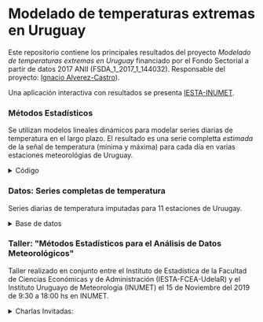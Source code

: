 

# Modelado de temperaturas extremas en Uruguay

Este repositorio contiene los principales resultados del proyecto *Modelado de temperaturas extremas en Uruguay* financiado por el Fondo Sectorial a partir de datos 2017 ANII (FSDA_1_2017_1_144032). Responsable del proyecto: [Ignacio Alverez-Castro](https://nachalca.netlify.app)).

Una aplicación interactiva con resultados se presenta [IESTA-INUMET](http://164.73.246.4:3838/IESTA-INUMET/). 


### Métodos Estadísticos

Se utilizan modelos lineales dinámicos para modelar series diarias de temperatura en el largo plazo. El resultado es una serie completta *estimada* de la señal de temperatura (mínima y máxima) para cada día en varias estaciones meteorológias de Uruguay. 

<details><summary>Código</summary>
<p>

Los códigos de `R` se pueden encontrar en :
[*Rcode*](https://github.com/nachalca/taller_statClima_FSDA/blob/master/Rcode)

Un reporte más detallado de la metodología utilizada se presenta en: 
[*Documento*](https://github.com/nachalca/taller_statClima_FSDA/blob/master/Doc_trabajo/ddt_fsdclima.pdf)

</p>
</details>

### Datos: Series completas de temperatura

Series diarias de temperatura imputadas para 11 estaciones de Uruugay.  

<details><summary>Base de datos </summary>
<p>
Variables: 
- location: Estación meteorológica (caracter) 
- year: Año, de 1950 y 2013 (entero)
- day2: Día del año, de 1 a 366 (numérica)
- tipo: Indica si corresponde a temperatura mínima o máxima (caracter)
- temp: valor de la señal de temperatura estimada

Los datos se encuentran en: [*Series*](https://github.com/nachalca/statClima_FSDA/tree/master/series_completas)

</p>
</details>

### Taller: "Métodos Estadísticos para el Análisis de Datos Meteorológicos"


Taller realizado en conjunto entre el Instituto de Estadística de la Facultad de Ciencias Económicas y de Administración (IESTA-FCEA-UdelaR) y el Instituto Uruguayo de Meteorología (INUMET) el 15 de Noviembre del 2019 de 9:30 a 18:00 hs en INUMET.


<details><summary> Charlas Invitadas: </summary>
<p>

**1. 9:30-945 Dra. Madeleine Renom: Presentación workshop**

+ [CVuy, Madeleine Renom](https://exportcvuy.anii.org.uy/CvEstatico/?urlId=984149b8e6cf25749c4c91f1a38eb5d71200be0a41732b976cb5dfdc2c682de465a660d01f1d82426edd914b48e61875bd1fc87293a3698a1b61093f2c1a3fd9&formato=pdf&convocatoria=21)

+ [*Presentación*](https://github.com/nachalca/taller_statClima_FSDA/blob/master/Presentaciones/Renom.pdf)

**2. 9:45-10:45   Dra. Matilde Rusticucci: "Manejo de la información en escala climática"**

+ [*Presentación*](https://github.com/nachalca/taller_statClima_FSDA/blob/master/Presentaciones/RusticucciMTVTnov19.pdf)

**3. 11:00-11:30 Lic. Juan Badagian: "Uso de datos hidrometeorológicos en la Represa de Salto Grande"**

+ [*Presentación*](https://github.com/nachalca/taller_statClima_FSDA/blob/master/Presentaciones/Badagian.pdf)

**4. 11:30-11:50 Lic. Matilde Ungerovich: "Eventos extremos de precipitación en el sur de Uruguay”.**

+ [*Presentación*](https://github.com/nachalca/taller_statClima_FSDA/blob/master/Presentaciones/Ungerovich.pdf)

**5. 11.50-12.10 Dr. Fernando Arismendi: “Corrección de sesgos en los pronósticos estacionales de NMME”**

+ [*Presentación*](https://github.com/nachalca/taller_statClima_FSDA/blob/master/Presentaciones/Arismendi.pdf)

**6. 13:30-14:30 Dr. Andrés Farrall: "Inteligencia Artificial para la Detección de Errores en Datos  Meteorológicos"**

+ [*Presentación*](https://github.com/nachalca/taller_statClima_FSDA/blob/master/Presentaciones/Farral.pdf)

**7. 14:30-15:30 Ignacio Alvarez-Castro, Santiago de Mello: "Proyecto FSD, Modelado de temperatura diaria en Uruguay"**

+ [CVuy, Ignacio Alvarez-Castro](https://exportcvuy.anii.org.uy/cv/?f8ed8bf31a8041cecdc5153aa486b483b9dbc92eeec87a4f1008faea2f447fa1523b92127db5289ff92636af02a3d61fe89cfcc30ee8fbff78e0a87462d69388)

+ [*Presentación*](https://github.com/nachalca/taller_statClima_FSDA/blob/master/Presentaciones/Alvarez_DeMello.pdf) 

**8. 16:00-16:30  Dr. Leonardo Moreno: "Dependencia de extremos en datos climáticos"**

+ [CVuy, Leonardo Moreno](https://exportcvuy.anii.org.uy/cv/?2d5d41c5ca1e94af67ef8876f4fdbc74cfcd1f7333b41f52ed5663869f97fb923d02a1403c78e825e483d902c787d7a63b78b49a3dd1695fa91af3a68f0303c6)

+ [*Presentación*](https://github.com/nachalca/taller_statClima_FSDA/blob/master/Presentaciones/Moreno.pdf)

**9. 16:30-17:00 Mg. Florencia Santiñaque: "Análisis estadístico de las precipitaciones anuales extremas en Uruguay"**

+ [CVuy, Florencia Santiñaque](https://exportcvuy.anii.org.uy/cv/?a5d3ded130c493d8c91724e5f975dd94209ac169cb564fd3bcff3495fc189cd660545b94f9ddb8e961df00c63518e5cb8386b5e87f03186ed0adb8ff4d3124ea)

+ [*Presentación*](https://github.com/nachalca/taller_statClima_FSDA/blob/master/Presentaciones/Santiñaque.pdf)

</p>
</details>




